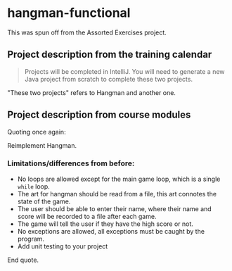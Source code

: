 # hangman-functional

This was spun off from the Assorted Exercises project.

## Project description from the training calendar

> Projects will be completed in IntelliJ. You will need to generate a new Java 
> project from scratch to complete these two projects.

"These two projects" refers to Hangman and another one.

## Project description from course modules

Quoting once again:

Reimplement Hangman.
 
### Limitations/differences from before:
 
* No loops are allowed except for the main game loop, which is a single `while`
 loop.
* The art for hangman should be read from a file, this art connotes the state of 
 the game.
* The user should be able to enter their name, where their name and score will 
 be recorded to a file after each game.
* The game will tell the user if they have the high score or not.
* No exceptions are allowed, all exceptions must be caught by the program.
* Add unit testing to your project

End quote.
